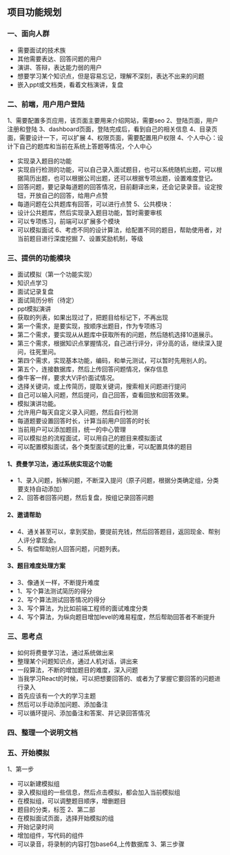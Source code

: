 ## 项目功能规划

### 一、面向人群
- 需要面试的技术族
- 其他需要表达、回答问题的用户
- 演讲、答辩，表达能力弱的用户
- 想要学习某个知识点，但是容易忘记，理解不深刻，表达不出来的问题
- 嵌入ppt或文档类，看着文档演讲，复盘


### 二、前端，用户用户登陆
1、需要配置多页应用，该页面主要用来介绍网站，需要seo
2、登陆页面，用户注册和登陆
3、dashboard页面，登陆完成后，看到自己的相关信息
4、目录页面，需要设计一下，可以扩展
4、权限页面，需要配置用户权限
4、个人中心：设计下自己的题库和当前在系统上答题等情况，个人中心
- 实现录入题目的功能
- 实现自行检测的功能，可以自己录入面试题目，也可以系统随机出题，可以根据简历出题，也可以根据公司出题，还可以根据专项出题，设置难度登记。
- 回答问题，要记录每道题的回答情况，目前翻译出来，还会记录录音。设定按钮，开放自己的回答，给用户点赞
- 每道问题在公共题库有回答，可以进行点赞
5、公共模块：
- 设计公共题库，然后实现录入题目功能，暂时需要审核
- 可以专项练习，前端可以扩展多个模块
- 可以模拟面试
6、考虑不同的设计算法，给配置不同的题目，帮助使用者，对当前题目进行深度挖掘
7、设置奖励机制，等级

### 三、提供的功能模块
- 面试模拟（第一个功能实现）
- 知识点学习
- 面试记录复盘
- 面试简历分析（待定）
- ppt模拟演讲
- 获取的列表，如果出现过了，把题目给标记下，不再出现
- 第一个需求，是要实现，按顺序出题目，作为专项练习
- 第二个需求，要实现从从题库中获取所有的问题，然后随机选择10道展示。
- 第三个需求，根据知识点掌握情况，自己进行评分，评分高的话，继续深入提问，往死里问。
- 第四个需求，实现基本功能，编码，和单元测试，可以暂时先用别人的。
- 第五个，连接数据库，然后上传回答问题情况，保存信息
- 像牛客一样，要求大V评价面试情况。
- 选择关键词，或上传简历，提取关键词，搜索相关问题进行提问
- 自己可以输入问题，然后提问，自己回答，查看回放和回答效果。
- 模拟演讲功能。
- 允许用户每天自定义录入问题，然后自行检测
- 每道题要设置回答时长，计算当前用户回答的时长
- 当前用户可以添加题目，统一的中心管理
- 可以模拟总的流程面试，可以用自己的题目来模拟面试
- 可以配置模拟面试，各个类型面试题的比重，可以配置具体的题目

#### 1、费曼学习法，通过系统实现这个功能
- 1、录入问题，拆解问题，不断深入提问（原子问题，根据分类确定组，分类要支持自动添加）
- 2、回答者回答问题，然后复盘，按组记录回答问题

#### 2、邀请帮助
- 4、通关甚至可以，拿到奖励，要提前充钱，然后回答题目，返回现金、帮别人评分拿现金。
- 5、有偿帮助别人回答问题，问题列表。

#### 3、题目难度处理方案
- 3、像通关一样，不断提升难度
- 1、写个算法测试简历的得分
- 2、写个算法测试回答情况的得分
- 3、写个算法，为比如前端工程师的面试难度分类
- 4、写个算法，为纵向题目增加level的难易程度，然后帮助回答者不断提升

### 三、思考点
- 如何将费曼学习法，通过系统做出来
- 整理某个问题知识点，通过人机对话，讲出来
- 一段算法，不断的增加题目的难度，深入问题
- 当我学习React的时候，可以把想要回答的、或者为了掌握它要回答的问题进行录入
- 首先应该有一个大的学习主题
- 然后可以手动添加问题、添加备注
- 可以循环提问、添加备注和答案、并记录回答情况

### 四、整理一个说明文档


### 五、开始模拟

1、第一步
- 可以新建模拟组
- 录入模拟组的一些信息，然后点击模拟，都会加入当前模拟组
- 在模拟组，可以调整题目顺序，增删题目
- 题目的分类，标签
2、第二部
- 在模拟面试页面，选择开始模拟的组
- 开始记录时间
- 增加组件，写代码的组件
- 可以录音，将录制的内容打包base64,上传数据库
3、第三步骤
